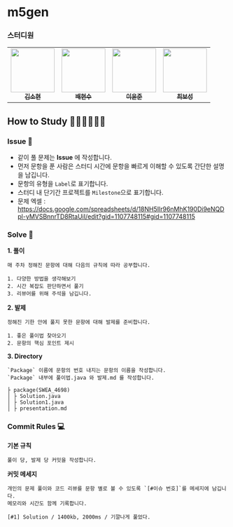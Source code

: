 # m5gen

### 스터디원
<table>
  <tbody>
    <tr>
        <td align="center"><a href="https://github.com/elsa-kim"><img src="https://avatars.githubusercontent.com/u/116364101?v=4" width="100px;" alt=""/><br /><sub><b> 김소현 </b></sub></a><br /></td>
        <td align="center"><a href="https://github.com/Baehyunsu20"><img src="https://avatars.githubusercontent.com/u/75521809?v=4" width="100px;" alt=""/><br /><sub><b> 배현수 </b></sub></a><br /></td>
        <td align="center"><a href="https://github.com/honghangmon"><img src="https://avatars.githubusercontent.com/u/175167640?v=4" width="100px;" alt=""/><br /><sub><b> 이윤준 </b></sub></a><br /></td>
        <td align="center"><a href="https://github.com/bosung17"><img src="https://avatars.githubusercontent.com/u/175131929?v=4" width="100px;" alt=""/><br /><sub><b> 최보성 </b></sub></a><br /></td>
    </tr>
  </tbody>
</table>


## How to Study 👩🏻‍💻👨🏻‍💻
### Issue 🚩
- 같이 풀 문제는 **Issue** 에 작성합니다.
- 먼저 문항을 푼 사람은 스터디 시간에 문항을 빠르게 이해할 수 있도록 간단한 설명을 남깁니다.
- 문항의 유형을 `Label`로 표기합니다.
- 스터디 내 단기간 프로젝트를 `Milestone`으로 표기합니다.
- 문제 엑셀 : https://docs.google.com/spreadsheets/d/18NH5Ilr96nMhK190Di9eNQDpl-yMVSBnnrTD8RtaUiI/edit?gid=1107748115#gid=1107748115

### Solve 📝
**1. 풀이**   

    매 주차 정해진 문항에 대해 다음의 규칙에 따라 공부합니다.

    1. 다양한 방법을 생각해보기
    2. 시간 복잡도 판단하면서 풀기
    3. 리뷰어를 위해 주석을 남깁니다.

**2. 발제**

    정해진 기한 안에 풀지 못한 문항에 대해 발제를 준비합니다.

    1. 좋은 풀이법 찾아오기
    2. 문항의 핵심 포인트 제시

**3. Directory**

    `Package` 이름에 문항의 번호 내지는 문항의 이름을 작성합니다.  
    `Package` 내부에 풀이법.java 와 발제.md 를 작성합니다.
    
    ├ package(SWEA_4698)
    │ ├ Solution.java
    │ ├ Solution1.java
    │ ├ presentation.md
    

### Commit Rules 💻
**기본 규칙**

    풀이 당, 발제 당 커밋을 작성합니다.

**커밋 메세지**

    개인의 문제 풀이와 코드 리뷰를 문항 별로 볼 수 있도록 `[#이슈 번호]`를 메세지에 남깁니다.
    메모리와 시간도 함께 기록합니다.
    
    [#1] Solution / 1400kb, 2000ms / 기깔나게 풀었다.  
